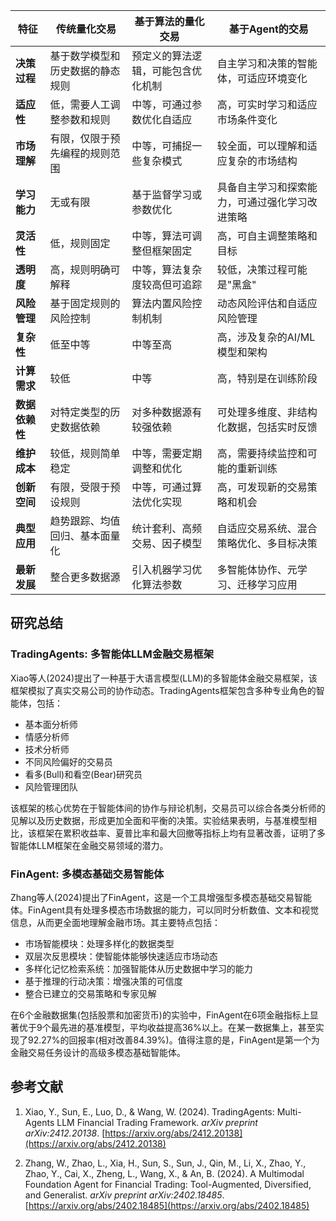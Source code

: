 | 特征 | 传统量化交易 | 基于算法的量化交易 | 基于Agent的交易 |
|------|--------------|-------------------|-----------------|
| **决策过程** | 基于数学模型和历史数据的静态规则 | 预定义的算法逻辑，可能包含优化机制 | 自主学习和决策的智能体，可适应环境变化 |
| **适应性** | 低，需要人工调整参数和规则 | 中等，可通过参数优化自适应 | 高，可实时学习和适应市场条件变化 |
| **市场理解** | 有限，仅限于预先编程的规则范围 | 中等，可捕捉一些复杂模式 | 较全面，可以理解和适应复杂的市场结构 |
| **学习能力** | 无或有限 | 基于监督学习或参数优化 | 具备自主学习和探索能力，可通过强化学习改进策略 |
| **灵活性** | 低，规则固定 | 中等，算法可调整但框架固定 | 高，可自主调整策略和目标 |
| **透明度** | 高，规则明确可解释 | 中等，算法复杂度较高但可追踪 | 较低，决策过程可能是"黑盒" |
| **风险管理** | 基于固定规则的风险控制 | 算法内置风险控制机制 | 动态风险评估和自适应风险管理 |
| **复杂性** | 低至中等 | 中等至高 | 高，涉及复杂的AI/ML模型和架构 |
| **计算需求** | 较低 | 中等 | 高，特别是在训练阶段 |
| **数据依赖性** | 对特定类型的历史数据依赖 | 对多种数据源有较强依赖 | 可处理多维度、非结构化数据，包括实时反馈 |
| **维护成本** | 较低，规则简单稳定 | 中等，需要定期调整和优化 | 高，需要持续监控和可能的重新训练 |
| **创新空间** | 有限，受限于预设规则 | 中等，可通过算法优化实现 | 高，可发现新的交易策略和机会 |
| **典型应用** | 趋势跟踪、均值回归、基本面量化 | 统计套利、高频交易、因子模型 | 自适应交易系统、混合策略优化、多目标决策 |
| **最新发展** | 整合更多数据源 | 引入机器学习优化算法参数 | 多智能体协作、元学习、迁移学习应用 |

## 研究总结

### TradingAgents: 多智能体LLM金融交易框架

Xiao等人(2024)提出了一种基于大语言模型(LLM)的多智能体金融交易框架，该框架模拟了真实交易公司的协作动态。TradingAgents框架包含多种专业角色的智能体，包括：
- 基本面分析师
- 情感分析师
- 技术分析师
- 不同风险偏好的交易员
- 看多(Bull)和看空(Bear)研究员
- 风险管理团队

该框架的核心优势在于智能体间的协作与辩论机制，交易员可以综合各类分析师的见解以及历史数据，形成更加全面和平衡的决策。实验结果表明，与基准模型相比，该框架在累积收益率、夏普比率和最大回撤等指标上均有显著改善，证明了多智能体LLM框架在金融交易领域的潜力。

### FinAgent: 多模态基础交易智能体

Zhang等人(2024)提出了FinAgent，这是一个工具增强型多模态基础交易智能体。FinAgent具有处理多模态市场数据的能力，可以同时分析数值、文本和视觉信息，从而更全面地理解金融市场。其主要特点包括：

- 市场智能模块：处理多样化的数据类型
- 双层次反思模块：使智能体能够快速适应市场动态
- 多样化记忆检索系统：加强智能体从历史数据中学习的能力
- 基于推理的行动决策：增强决策的可信度
- 整合已建立的交易策略和专家见解

在6个金融数据集(包括股票和加密货币)的实验中，FinAgent在6项金融指标上显著优于9个最先进的基准模型，平均收益提高36%以上。在某一数据集上，甚至实现了92.27%的回报率(相对改善84.39%)。值得注意的是，FinAgent是第一个为金融交易任务设计的高级多模态基础智能体。

## 参考文献

1. Xiao, Y., Sun, E., Luo, D., & Wang, W. (2024). TradingAgents: Multi-Agents LLM Financial Trading Framework. *arXiv preprint arXiv:2412.20138*. [https://arxiv.org/abs/2412.20138](https://arxiv.org/abs/2412.20138)

2. Zhang, W., Zhao, L., Xia, H., Sun, S., Sun, J., Qin, M., Li, X., Zhao, Y., Zhao, Y., Cai, X., Zheng, L., Wang, X., & An, B. (2024). A Multimodal Foundation Agent for Financial Trading: Tool-Augmented, Diversified, and Generalist. *arXiv preprint arXiv:2402.18485*. [https://arxiv.org/abs/2402.18485](https://arxiv.org/abs/2402.18485)


